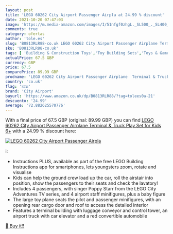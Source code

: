 ```yaml
---
layout: post
title: 'LEGO 60262 City Airport Passenger Airpla at 24.99 % discount'
date: 2021-10-20 07:47:03
image: 'https://m.media-amazon.com/images/I/51nfgf0zhgL._SL500_._SL400_.jpg'
comments: true
category: ofertas
author: 'tole.es'
slug: 'B0813RLR88-co.uk LEGO 60262 City Airport Passenger Airplane Terminal &...'
sku: 'B0813RLR88-co.uk'
tags: [ 'Building & Construction Toys','Toy Building Sets','Toys & Games','Toys Store','city airport','lego', ]
actualPrice: 67.5 GBP
currency: GBP
price: 67.5
comparePrice: 89.99 GBP
prodname: 'LEGO 60262 City Airport Passenger Airplane  Terminal & Truck Play Set for Kids 6+'
country: 'co.uk'
flag: '🇬🇧'
brand: 'City Airport'
buyurl: 'https://www.amazon.co.uk/dp/B0813RLR88/?tag=tolees0a-21'
descuento: '24.99'
average: '72.882625570776'
---
```


With a final price of 67.5 GBP (original: 89.99 GBP) you can find [LEGO 60262 City Airport Passenger Airplane  Terminal & Truck Play Set for Kids 6+](https://www.amazon.co.uk/dp/B0813RLR88/?tag=tolees0a-21) with a  24.99 % discount here:

[![LEGO 60262 City Airport Passenger Airpla](https://m.media-amazon.com/images/I/51nfgf0zhgL._SL500_._SL400_.jpg)](https://www.amazon.co.uk/dp/B0813RLR88/?tag=tolees0a-21)

ℹ️:

- Instructions PLUS, available as part of the free LEGO Building Instructions app for smartphones, lets youngsters zoom, rotate and visualise
- Kids can help the ground crew load up the car, roll the airstair into position, show the passengers to their seats and check the lavatory!
- Includes 4 passengers, with singer Poppy Starr from the LEGO City Adventures TV series, and 4 airport staff minifigures, plus a baby figure
- The large toy plane seats the pilot and passenger minifigures, with an opening rear cargo door and roof to access the detailed interior
- Features a terminal building with luggage conveyor and control tower, an airport truck with car elevator and a red convertible automobile

[🛒 Buy it!!](https://www.amazon.co.uk/dp/B0813RLR88/?tag=tolees0a-21)
